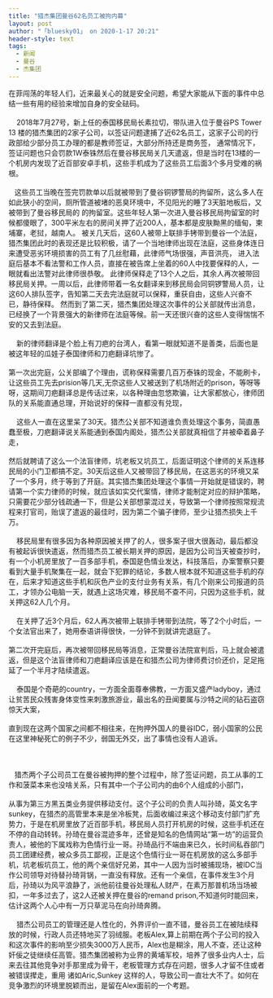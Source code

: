 ```yaml
---
title: "猎杰集团曼谷62名员工被拘内幕"
layout: post
author: "「bluesky01」 on 2020-1-17 20:21"
header-style: text
tags:
  - 新闻
  - 曼谷
  - 杰集团
---
```


<head></head>
<body>
  在菲闯荡的年轻人们，近来最关心的就是安全问题，希望大家能从下面的事件中总结一些有用的经验来增加自身的安全砝码。
 <br> 
 <br> &nbsp; &nbsp; 2018年7月27号，新上任的泰国移民局长素拉切，带队进入位于曼谷PS Tower 13 楼的猎杰集团的2家子公司，以签证问题逮捕了近62名员工，这家子公司的行政部给少部分员工办理的都是教师签证，大部分所持还是商务签， 通常情况下，签证问题也只会罚款1W泰铢然后在曼谷移民局关几天遣返，但是当时在13楼的一个机房内发现了近百部安卓手机，这些手机成为了这些员工后面3个多月受难的祸根。 
 <br> 
 <br> &nbsp; &nbsp;这些员工当晚在签完罚款单以后就被带到了曼谷铜锣警局的拘留所，这么多人在如此狭小的空间，厕所管道被堵的恶臭环境中，不见阳光的睡了3天脏地板后，又被带到了曼谷移民局的 的拘留室。这些年轻人第一次进入曼谷移民局拘留室的时候都傻眼了，300平米左右的房间关押了近200人，基本都是皮肤黝黑的缅甸，柬埔寨，老挝，越南人。 被关几天后，这60人被带上联排手铐带到曼谷一个法庭，猎杰集团此时的表现还是比较积极，请了一个当地律师出现在法庭，这些身体连日来遭受恶劣环境损害的员工有了几丝慰藉，此律师气场很强，声音洪亮， 进入法庭后基本不看法警和工作人员，直接在被告席上坐着的60人中找要保释的人，一眼就看出法警对此律师很恭敬。 此律师保释走了13个人之后，其余人再次被带回移民局关押。一周以后，此律师带着一名女翻译来到移民局会同铜锣警局人员，让这60人排队签字，告知第二天去完法庭就可以保释，重获自由，这些人兴奋不已，静待保释。 然而到了第二天，猎杰集团处理这次事件的公关部就传出消息，已经换了一个背景强大的新律师在法庭等候。前一天还很兴奋的这些人变得惴惴不安的又去到法庭。
 <br> 
 <br> &nbsp; &nbsp; 新的律师翻译是个脸上有刀疤的台湾人，看第一眼就知道不是善类，后面也是被这年轻的瓜娃子泰国律师和刀疤翻译坑惨了。
 <br> 
 <br> 第一次出完庭，公关部编了个理由，谎称保释需要几百万泰铢的现金，不能刷卡，让这些员工先去prision等几天,无奈这些人又被送到了机场附近的prison，等呀等呀，这期间刀疤翻译总是传话过来，以各种理由忽悠欺骗，让大家都放心，律师团队的关系能直通总理，开始说好的保释一直都没有兑现，
 <br> 
 <br> &nbsp; &nbsp; 这些人一直在这里呆了30天。猎杰公关部不知道谁负责处理这个事务，简直愚蠢至极，刀疤翻译说关系能通到泰国内阁处，猎杰公关部就真相信了并被牵着鼻子走，
 <br> 
 <br> 然后就聘请了这么一个法盲律师，坑老板又坑员工，后面证明这个律师的关系连移民局的小门卫都搞不定。30天后这些人又被带回了移民局，在这恶劣的环境又呆了一个多月，终于等到了开庭。其实猎杰集团处理这个事情一开始就是错误的，聘请第一个实力律师的时候，就应该如实交代案情，律师才能制定对应的辩护策略，只需要花少部分钱疏通一下，但是公关部想蒙混过关，导致第一个律师按照常规流程来打官司，贻误了遣返的最佳时，因为第二个骗子律师，至少让猎杰损失上千万。
 <br> 
 <br> &nbsp; &nbsp; 移民局里有很多因为各种原因被关押了的人，很多案子很大很轰动，最后都没有被起诉很快遣返，然而猎杰员工被长期关押的原因，是因为公司当天被查抄时，有一个小机房里放了一百多部手机，泰国是色情业发达，科技落后，办案警察只要看到大量手机聚集在一起，就会下犯罪的结论，多数人根本就不知道这些手机的存在，后来才知道这些手机和灰色产业的支付业务有关系，有几个刚来公司报道的员工，才领办公电脑一天，就遇上这场灾难，移民局不查不问，只因为这些手机，就关押这62人几个月。
 <br> 
 <br> &nbsp; &nbsp; 在关押了近3个月后，62人再次被带上联排手铐带到法院，等了2个小时后，一个女法官出来了，她用泰语讲得很快，一分钟不到就讲完退庭了。
 <br> 
 <br> 第二次开完庭后，再次被带回移民局等消息，正常曼谷法院宣判后，马上就会被遣返，但是这个法盲律师和刀疤翻译应该是在和猎杰公司为律师费讨价还价，足足拖延了一个半月才陆续遣返。
 <br> 
 <br> &nbsp; &nbsp; 泰国是个奇葩的country，一方面全面尊奉佛教，一方面又盛产ladyboy，通过让贫苦民众残害身体变性来刺激旅游业，最出名的丑闻要属与沙特之间的钻石盗窃惊天大案，
 <br> 
 <br> 直到现在这两个国家之间都不相往来，在拘押外国人的曼谷IDC，弱小国家的公民在这里神秘死亡的例子不少，弱国无外交，出了事情也没有人追诉。
 <br> 
 <br> 
 <br> 
 <br> &nbsp; &nbsp;猎杰两个子公司员工在曼谷被拘押的整个过程中，除了签证问题，员工从事的工作和菠菜本来也没啥关系，只有其中一个子公司内的由6个人组成的小部门，
 <br> 
 <br> 从事为第三方黑五类业务提供移动支付。这个子公司的负责人叫孙琦，英文名字sunkey，在猎杰的高管里本来是坐冷板凳，后面收编过来这个移动支付部门扩充势力，于是在机房里放了近百部手机，移民局人员打开机房的时候，这些手机还在不停的自动转转。孙琦在曼谷混迹多年，还曾是知名的色情网站“第一坊”的运营负责人，被他的下属戏称为色情行业一哥。孙琦品行不端由来已久，长时间私吞部门员工团建经费，被众多员工鄙视，正是这个色情行业一哥在机房放的这么多部手机，坑老板坑员工，他的两个亲信好兄弟，其中一人因为当时被捕现场，被IDC当作公司领导对待替孙琦背锅，一直没有释放。还有一个亲信，在事件发生3个月后，孙琦以为风平浪静了，派他前往曼谷处理私人财产，在素万那普机场当场被扣，一年多过去了，这2人还被关押在曼谷的remand prison,不知道何时能回来，估计这两个人心中有一万只草泥马在向孙琦奔腾。
 <br> 
 <br> &nbsp; &nbsp; 猎杰公司员工的管理还是人性化的，外界评价一直不错，曼谷员工在被陆续释放的时候，行政人员还特地买了羽绒服。老板Alex,算上前期在两个子公司的投入和这次事件的影响至少损失3000万人民币，Alex也是糊涂，用人不查，还让这种奸佞之徒继续任高管。猎杰集团被称为业界的黄埔军校，培养了很多业内人士，后来去往其他竞争对手那里成为骨干，老板管理方式存在问题，很多人才留不住或者被错误撵走，重用 诸如Aric,Sunkey 这样的人，导致公司一直壮大不了。如何在竞争激烈的环境里脱颖而出，是留在Alex面前的一个考题。
 <br> 
 <br>
</body>


